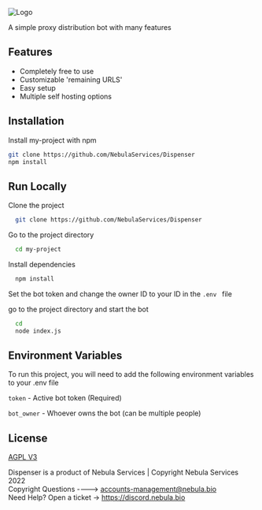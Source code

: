 
![Logo](https://media.discordapp.net/attachments/967579485245427772/967593271264170044/33d.png?width=1426&height=1069)




A simple proxy distribution bot with many features



## Features

- Completely free to use
- Customizable 'remaining URLS' 
- Easy setup 
- Multiple self hosting options


## Installation

Install my-project with npm

```bash
git clone https://github.com/NebulaServices/Dispenser
npm install
```


## Run Locally

Clone the project

```bash
  git clone https://github.com/NebulaServices/Dispenser
```

Go to the project directory

```bash
  cd my-project
```

Install dependencies

```bash
  npm install
```
Set the bot token and change the owner ID to your ID in the `.env ` file

go to the project directory and start the bot

```bash
  cd 
  node index.js
```


## Environment Variables

To run this project, you will need to add the following environment variables to your .env file

`token` - Active bot token (Required)

`bot_owner` - Whoever owns the bot (can be multiple people)


## License

[AGPL V3](https://www.gnu.org/licenses/agpl-3.0.en.html)

Dispenser  is a product of Nebula Services | Copyright Nebula Services 2022
<br>
Copyright Questions ----> accounts-management@nebula.bio
<br>
Need Help? Open a ticket -> https://discord.nebula.bio
